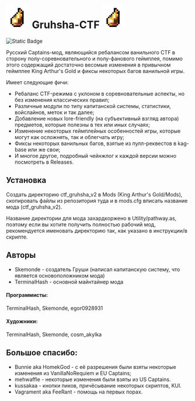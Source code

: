 # ![grusha](Base/Sprites/Common/grusha.png) Gruhsha-CTF ![grusha](Base/Sprites/Common/grusha.png)

![Static Badge](https://img.shields.io/badge/version-v3.5pre-%23ad7fa8?style=plastic)

Русский Captains-мод, являющийся ребалансом ванильного CTF в сторону полу-соревновательного и полу-фанового геймплея, помимо этого содержащий достаточно весомые изменения в привычном геймплее King Arthur's Gold и фиксы некоторых багов ванильной игры.

Имеет следующие фичи:
- Ребаланс CTF-режима с уклоном в соревновательные аспекты, но без изменения классических правил;
- Различные модули по типу капитанской системы, статистики, войслайнов, меток и так далее;
- Добавление новых lore-friendly (на субъективный взгляд автора) предметов, которые полезны в тех или иных случаях;
- Изменение некоторых геймплейных особенностей игры, которые могут как осложнять, так и облегчать игру;
- Фиксы некоторых ванильных багов, взятые из пулл-реквестов в kag-base или же свои;
- И многое другое, подробный чейнжлог к каждой версии можно посмотреть в Releases.

## Установка
Создать директорию ctf_gruhsha_v2 в Mods (King Arthur's Gold/Mods), скопировать файлы из репозитория туда и в mods.cfg вписать название мода (ctf_gruhsha_v2).

Название директории для мода захардкоржено в Utility/pathway.as, поэтому если вы хотите получить полностью рабочий мод, рекомендуется именовать директорию так, как указано в инструкции/в скрипте.

## Авторы
- Skemonde - создатель Груши (написал капитанскую систему, что является основоположником мода)
- TerminalHash - основной майнтайнер мода

#### Программисты:
TerminalHash, Skemonde, egor0928931

#### Художники:
TerminalHash, Skemonde, cosm_akylka

## Большое спасибо:
* Bunnie aka HomekGod - с её разрешения были взяты некоторые изменения из VanillaNoRequiem и EU Captains;
* mehwaffle - некоторые изменения были взяты из US Captains.
* kussakaa - кнопки пиков, причёсывание некоторых скриптов, KUI.
* Vagrament aka FeeRant - помощь на первых порах.
